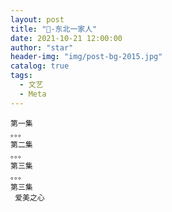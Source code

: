 ```yaml
---
layout: post
title: "📁-东北一家人"
date: 2021-10-21 12:00:00
author: "star"
header-img: "img/post-bg-2015.jpg"
catalog: true
tags:
  - 文艺
  - Meta
---
```


```
第一集
。。。
第二集
。。。
第三集
。。。
第三集
 爱美之心
```
